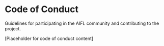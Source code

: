 # Code of Conduct

Guidelines for participating in the AIFL community and contributing to the project.

[Placeholder for code of conduct content]
